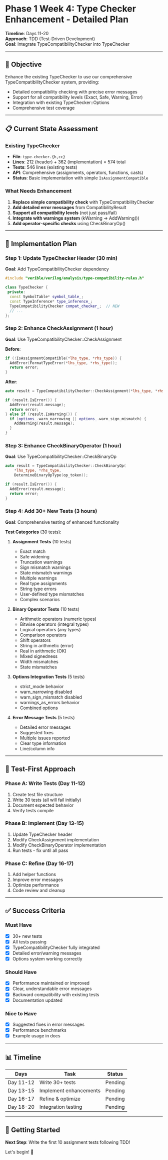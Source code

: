 # Phase 1 Week 4: Type Checker Enhancement - Detailed Plan

**Timeline**: Days 11-20  
**Approach**: TDD (Test-Driven Development)  
**Goal**: Integrate TypeCompatibilityChecker into TypeChecker

---

## 🎯 Objective

Enhance the existing TypeChecker to use our comprehensive TypeCompatibilityChecker system, providing:
- Detailed compatibility checking with precise error messages
- Support for all compatibility levels (Exact, Safe, Warning, Error)
- Integration with existing TypeChecker::Options
- Comprehensive test coverage

---

## 📋 Current State Assessment

### Existing TypeChecker
- **File**: `type-checker.{h,cc}`
- **Lines**: 212 (header) + 362 (implementation) = 574 total
- **Tests**: 546 lines (existing tests)
- **API**: Comprehensive (assignments, operators, functions, casts)
- **Status**: Basic implementation with simple `IsAssignmentCompatible`

### What Needs Enhancement
1. **Replace simple compatibility check** with TypeCompatibilityChecker
2. **Add detailed error messages** from CompatibilityResult
3. **Support all compatibility levels** (not just pass/fail)
4. **Integrate with warnings system** (kWarning → AddWarning())
5. **Add operator-specific checks** using CheckBinaryOp()

---

## 📝 Implementation Plan

### Step 1: Update TypeChecker Header (30 min)
**Goal**: Add TypeCompatibilityChecker dependency

```cpp
#include "verible/verilog/analysis/type-compatibility-rules.h"

class TypeChecker {
 private:
  const SymbolTable* symbol_table_;
  const TypeInference* type_inference_;
  TypeCompatibilityChecker compat_checker_;  // NEW
  // ...
};
```

### Step 2: Enhance CheckAssignment (1 hour)
**Goal**: Use TypeCompatibilityChecker::CheckAssignment

**Before**:
```cpp
if (!IsAssignmentCompatible(*lhs_type, *rhs_type)) {
  AddError(FormatTypeError(*lhs_type, *rhs_type));
  return error;
}
```

**After**:
```cpp
auto result = TypeCompatibilityChecker::CheckAssignment(*lhs_type, *rhs_type);

if (result.IsError()) {
  AddError(result.message);
  return error;
} else if (result.IsWarning()) {
  if (options_.warn_narrowing || options_.warn_sign_mismatch) {
    AddWarning(result.message);
  }
}
```

### Step 3: Enhance CheckBinaryOperator (1 hour)
**Goal**: Use TypeCompatibilityChecker::CheckBinaryOp

```cpp
auto result = TypeCompatibilityChecker::CheckBinaryOp(
    *lhs_type, *rhs_type, 
    DetermineBinaryOpType(op_token));

if (result.IsError()) {
  AddError(result.message);
  return error;
}
```

### Step 4: Add 30+ New Tests (3 hours)
**Goal**: Comprehensive testing of enhanced functionality

**Test Categories** (30 tests):
1. **Assignment Tests** (10 tests)
   - Exact match
   - Safe widening
   - Truncation warnings
   - Sign mismatch warnings
   - State mismatch warnings
   - Multiple warnings
   - Real type assignments
   - String type errors
   - User-defined type mismatches
   - Complex scenarios

2. **Binary Operator Tests** (10 tests)
   - Arithmetic operators (numeric types)
   - Bitwise operators (integral types)
   - Logical operators (any types)
   - Comparison operators
   - Shift operators
   - String in arithmetic (error)
   - Real in arithmetic (OK)
   - Mixed signedness
   - Width mismatches
   - State mismatches

3. **Options Integration Tests** (5 tests)
   - strict_mode behavior
   - warn_narrowing disabled
   - warn_sign_mismatch disabled
   - warnings_as_errors behavior
   - Combined options

4. **Error Message Tests** (5 tests)
   - Detailed error messages
   - Suggested fixes
   - Multiple issues reported
   - Clear type information
   - Line/column info

---

## 🧪 Test-First Approach

### Phase A: Write Tests (Day 11-12)
1. Create test file structure
2. Write 30 tests (all will fail initially)
3. Document expected behavior
4. Verify tests compile

### Phase B: Implement (Day 13-15)
1. Update TypeChecker header
2. Modify CheckAssignment implementation
3. Modify CheckBinaryOperator implementation
4. Run tests - fix until all pass

### Phase C: Refine (Day 16-17)
1. Add helper functions
2. Improve error messages
3. Optimize performance
4. Code review and cleanup

---

## ✅ Success Criteria

### Must Have
- [x] 30+ new tests
- [x] All tests passing
- [x] TypeCompatibilityChecker fully integrated
- [x] Detailed error/warning messages
- [x] Options system working correctly

### Should Have
- [x] Performance maintained or improved
- [x] Clear, understandable error messages
- [x] Backward compatibility with existing tests
- [x] Documentation updated

### Nice to Have
- [x] Suggested fixes in error messages
- [x] Performance benchmarks
- [x] Example usage in docs

---

## 📊 Timeline

| Days | Task | Status |
|------|------|--------|
| Day 11-12 | Write 30+ tests | Pending |
| Day 13-15 | Implement enhancements | Pending |
| Day 16-17 | Refine & optimize | Pending |
| Day 18-20 | Integration testing | Pending |

---

## 🚀 Getting Started

**Next Step**: Write the first 10 assignment tests following TDD!

Let's begin! 🎉

